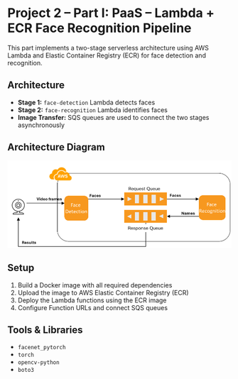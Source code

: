 # Project 2 – Part I: PaaS – Lambda + ECR Face Recognition Pipeline

This part implements a two-stage serverless architecture using AWS Lambda and Elastic Container Registry (ECR) for face detection and recognition.

## Architecture

- **Stage 1:** `face-detection` Lambda detects faces
- **Stage 2:** `face-recognition` Lambda identifies faces
- **Image Transfer:** SQS queues are used to connect the two stages asynchronously

## Architecture Diagram

![Architecture Diagram](./project2-part1-architecture.png)

## Setup

1. Build a Docker image with all required dependencies
2. Upload the image to AWS Elastic Container Registry (ECR)
3. Deploy the Lambda functions using the ECR image
4. Configure Function URLs and connect SQS queues

## Tools & Libraries

- `facenet_pytorch`
- `torch`
- `opencv-python`
- `boto3`


